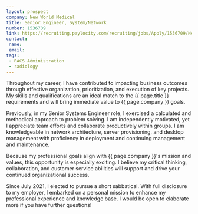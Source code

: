 ```yaml
---
layout: prospect
company: New World Medical
title: Senior Engineer, System/Network
number: 1536709
link: https://recruiting.paylocity.com/recruiting/jobs/Apply/1536709/New-World-Medical-Inc/Senior-Engineer-SystemNetwork
contact:
 name: 
 email: 
tags: 
 - PACS Administration
 - radiology
---
```


Throughout my career, I have contributed to impacting business outcomes through effective organization, prioritization, and execution of key projects. My skills and qualifications are an ideal match to the {{ page.title }} requirements and will bring immediate value to {{ page.company }} goals.

Previously, in my Senior Systems Engineer role, I exercised a calculated and methodical approach to problem solving. I am independently motivated, yet I appreciate team efforts and collaborate productively within groups. I am knowledgeable in network architecture, server provisioning, and desktop management with proficiency in deployment and continuing management and maintenance.

Because my professional goals align with {{ page.company }}'s mission and values, this opportunity is especially exciting. I believe my critical thinking, collaboration, and customer service abilities will support and drive your continued organizational success.

Since July 2021, I elected to pursue a short sabbatical. With full disclosure to my employer, I embarked on a personal mission to enhance my professional experience and knowledge base. I would be open to elaborate more if you have further questions!
